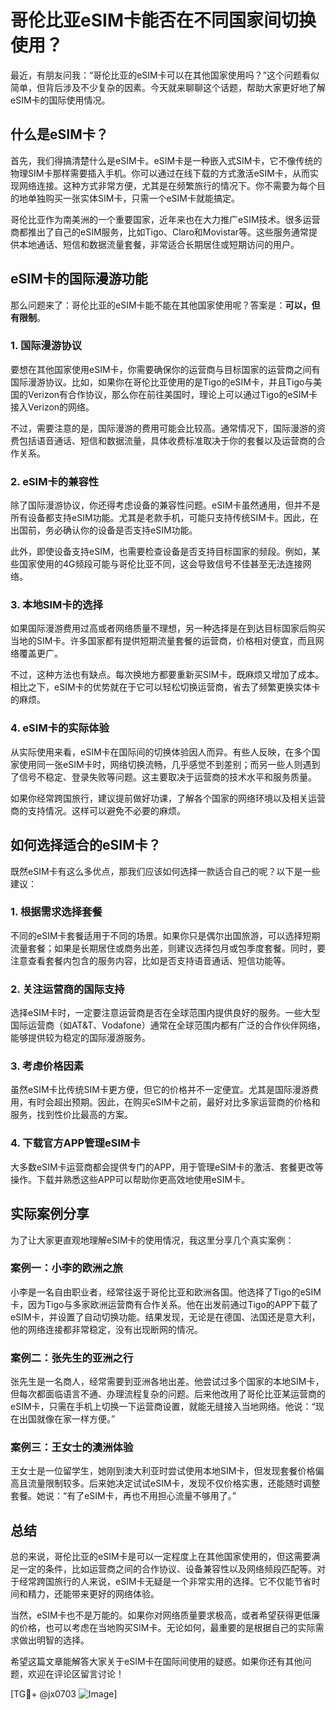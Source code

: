 # 哥伦比亚eSIM卡能否在不同国家间切换使用？

最近，有朋友问我：“哥伦比亚的eSIM卡可以在其他国家使用吗？”这个问题看似简单，但背后涉及不少复杂的因素。今天就来聊聊这个话题，帮助大家更好地了解eSIM卡的国际使用情况。

## 什么是eSIM卡？

首先，我们得搞清楚什么是eSIM卡。eSIM卡是一种嵌入式SIM卡，它不像传统的物理SIM卡那样需要插入手机。你可以通过在线下载的方式激活eSIM卡，从而实现网络连接。这种方式非常方便，尤其是在频繁旅行的情况下。你不需要为每个目的地单独购买一张实体SIM卡，只需一个eSIM卡就能搞定。

哥伦比亚作为南美洲的一个重要国家，近年来也在大力推广eSIM技术。很多运营商都推出了自己的eSIM服务，比如Tigo、Claro和Movistar等。这些服务通常提供本地通话、短信和数据流量套餐，非常适合长期居住或短期访问的用户。

## eSIM卡的国际漫游功能

那么问题来了：哥伦比亚的eSIM卡能不能在其他国家使用呢？答案是：**可以，但有限制**。

### 1. **国际漫游协议**

要想在其他国家使用eSIM卡，你需要确保你的运营商与目标国家的运营商之间有国际漫游协议。比如，如果你在哥伦比亚使用的是Tigo的eSIM卡，并且Tigo与美国的Verizon有合作协议，那么你在前往美国时，理论上可以通过Tigo的eSIM卡接入Verizon的网络。

不过，需要注意的是，国际漫游的费用可能会比较高。通常情况下，国际漫游的资费包括语音通话、短信和数据流量，具体收费标准取决于你的套餐以及运营商的合作关系。

### 2. **eSIM卡的兼容性**

除了国际漫游协议，你还得考虑设备的兼容性问题。eSIM卡虽然通用，但并不是所有设备都支持eSIM功能。尤其是老款手机，可能只支持传统SIM卡。因此，在出国前，务必确认你的设备是否支持eSIM功能。

此外，即使设备支持eSIM，也需要检查设备是否支持目标国家的频段。例如，某些国家使用的4G频段可能与哥伦比亚不同，这会导致信号不佳甚至无法连接网络。

### 3. **本地SIM卡的选择**

如果国际漫游费用过高或者网络质量不理想，另一种选择是在到达目标国家后购买当地的SIM卡。许多国家都有提供短期流量套餐的运营商，价格相对便宜，而且网络覆盖更广。

不过，这种方法也有缺点。每次换地方都要重新买SIM卡，既麻烦又增加了成本。相比之下，eSIM卡的优势就在于它可以轻松切换运营商，省去了频繁更换实体卡的麻烦。

### 4. **eSIM卡的实际体验**

从实际使用来看，eSIM卡在国际间的切换体验因人而异。有些人反映，在多个国家使用同一张eSIM卡时，网络切换流畅，几乎感觉不到差别；而另一些人则遇到了信号不稳定、登录失败等问题。这主要取决于运营商的技术水平和服务质量。

如果你经常跨国旅行，建议提前做好功课，了解各个国家的网络环境以及相关运营商的支持情况。这样可以避免不必要的麻烦。

## 如何选择适合的eSIM卡？

既然eSIM卡有这么多优点，那我们应该如何选择一款适合自己的呢？以下是一些建议：

### 1. **根据需求选择套餐**

不同的eSIM卡套餐适用于不同的场景。如果你只是偶尔出国旅游，可以选择短期流量套餐；如果是长期居住或商务出差，则建议选择包月或包季度套餐。同时，要注意查看套餐内包含的服务内容，比如是否支持语音通话、短信功能等。

### 2. **关注运营商的国际支持**

选择eSIM卡时，一定要注意运营商是否在全球范围内提供良好的服务。一些大型国际运营商（如AT&T、Vodafone）通常在全球范围内都有广泛的合作伙伴网络，能够提供较为稳定的国际漫游服务。

### 3. **考虑价格因素**

虽然eSIM卡比传统SIM卡更方便，但它的价格并不一定便宜。尤其是国际漫游费用，有时会超出预期。因此，在购买eSIM卡之前，最好对比多家运营商的价格和服务，找到性价比最高的方案。

### 4. **下载官方APP管理eSIM卡**

大多数eSIM卡运营商都会提供专门的APP，用于管理eSIM卡的激活、套餐更改等操作。下载并熟悉这些APP可以帮助你更高效地使用eSIM卡。

## 实际案例分享

为了让大家更直观地理解eSIM卡的使用情况，我这里分享几个真实案例：

### 案例一：小李的欧洲之旅

小李是一名自由职业者，经常往返于哥伦比亚和欧洲各国。他选择了Tigo的eSIM卡，因为Tigo与多家欧洲运营商有合作关系。他在出发前通过Tigo的APP下载了eSIM卡，并设置了自动切换功能。结果发现，无论是在德国、法国还是意大利，他的网络连接都非常稳定，没有出现断网的情况。

### 案例二：张先生的亚洲之行

张先生是一名商人，经常需要到亚洲各地出差。他尝试过多个国家的本地SIM卡，但每次都面临语言不通、办理流程复杂的问题。后来他改用了哥伦比亚某运营商的eSIM卡，只需在手机上切换一下运营商设置，就能无缝接入当地网络。他说：“现在出国就像在家一样方便。”

### 案例三：王女士的澳洲体验

王女士是一位留学生，她刚到澳大利亚时尝试使用本地SIM卡，但发现套餐价格偏高且流量限制较多。后来她决定试试eSIM卡，发现不仅价格实惠，还能随时调整套餐。她说：“有了eSIM卡，再也不用担心流量不够用了。”

## 总结

总的来说，哥伦比亚的eSIM卡是可以一定程度上在其他国家使用的，但这需要满足一定的条件，比如运营商之间的合作协议、设备兼容性以及网络频段匹配等。对于经常跨国旅行的人来说，eSIM卡无疑是一个非常实用的选择。它不仅能节省时间和精力，还能带来更好的网络体验。

当然，eSIM卡也不是万能的。如果你对网络质量要求极高，或者希望获得更低廉的价格，也可以考虑在当地购买SIM卡。无论如何，最重要的是根据自己的实际需求做出明智的选择。

希望这篇文章能解答大家关于eSIM卡在国际间使用的疑惑。如果你还有其他问题，欢迎在评论区留言讨论！

[TG💪+ @jx0703 ![Image](https://github.com/user-attachments/assets/dbca1d08-cadb-493c-b0ec-ad6f7a83f270)]